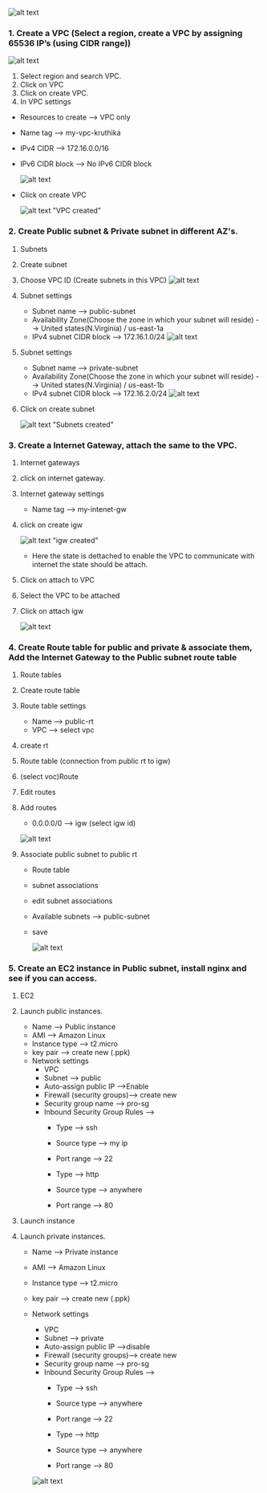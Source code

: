 
   ![alt text](<Screenshot 2025-03-31 133615.png>)

### 1. Create a VPC (Select a region, create a VPC by assigning 65536 IP’s (using CIDR range)) 
  
  ![alt text](VPC.png)
  1. Select region and search VPC.
  2. Click on VPC 
  3. Click on create VPC.
  4. In VPC settings
   * Resources to create --> VPC only
   * Name tag --> my-vpc-kruthika
   * IPv4 CIDR --> 172.16.0.0/16
   * IPv6 CIDR block --> No IPv6 CIDR block

     ![alt text](2.png)

   * Click on create VPC

     ![alt text](<vpc created.png>) 
           "VPC created"

### 2. Create Public subnet & Private subnet in different AZ's.     
    
   1. Subnets
   2. Create subnet
   3. Choose VPC ID (Create subnets in this VPC)
       ![alt text](<vpc id.png>)
   4. Subnet settings
      * Subnet name --> public-subnet
      * Availability Zone(Choose the zone in which your subnet will reside) --> United states(N.Virginia) / us-east-1a
      * IPv4 subnet CIDR block --> 172.16.1.0/24
        ![alt text](<public subnet.png>)   
        
   5. Subnet settings
      * Subnet name --> private-subnet
      * Availability Zone(Choose the zone in which your subnet will reside) --> United states(N.Virginia) / us-east-1b
      * IPv4 subnet CIDR block --> 172.16.2.0/24
        ![alt text](<private subnet.png>)

   6. Click on create subnet

      ![alt text](<subnets created.png>) 
       "Subnets created"

### 3. Create a Internet Gateway, attach the same to the VPC. 

   1. Internet gateways
   2. click on internet gateway.
   3. Internet gateway settings
      * Name tag --> my-intenet-gw
   4. click on create igw

      ![alt text](igw.png)
      "igw created"

      * Here the state is dettached to enable the VPC to communicate with internet the state should be attach.

   5. Click on attach to VPC
   6. Select the VPC to be attached 
   7. Click on attach igw

      ![alt text](<igw attached.png>)

### 4. Create Route table for public and private & associate them, Add the Internet Gateway to the Public subnet route table      
   
   1. Route tables
   2. Create route table 
   3. Route table settings
      * Name --> public-rt
      * VPC --> select vpc
   4. create rt

   5. Route table (connection from public rt to igw)
   6. (select voc)Route  
   7. Edit routes
   8. Add routes
      * 0.0.0.0/0 --> igw (select igw id)

       ![alt text](image.png)
   9. Associate public subnet to public rt
      * Route table
      * subnet associations
      * edit subnet associations
      * Available subnets --> public-subnet 
      * save    

         ![alt text](<subnet associates.png>)

### 5. Create an EC2 instance in Public subnet, install nginx and see if you can access. 

   1. EC2
   2. Launch public instances.
      * Name --> Public instance
      * AMI --> Amazon Linux
      * Instance type  --> t2.micro
      * key pair --> create new (.ppk) 
      * Network settings 
        * VPC
        * Subnet --> public
        * Auto-assign public IP -->Enable
        * Firewall (security groups)--> create new
        * Security group name --> pro-sg
        * Inbound Security Group Rules -->
           * Type --> ssh
           * Source type --> my ip
           * Port range --> 22

           * Type --> http
           * Source type --> anywhere
           * Port range --> 80
   3. Launch instance

   4. Launch private instances.
      * Name --> Private instance
      * AMI --> Amazon Linux
      * Instance type  --> t2.micro
      * key pair --> create new (.ppk) 
      * Network settings 
        * VPC
        * Subnet --> private
        * Auto-assign public IP -->disable
        * Firewall (security groups)--> create new
        * Security group name --> pro-sg
        * Inbound Security Group Rules -->
           * Type --> ssh
           * Source type --> anywhere
           * Port range --> 22

           * Type --> http
           * Source type --> anywhere
           * Port range --> 80

        ![alt text](instances.png)
        




    
 
  